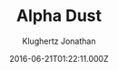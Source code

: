 ---
title: Alpha Dust
github: https://github.com/klugjo/hexo-theme-alpha-dust
demo: https://www.codeblocq.com/assets/projects/hexo-theme-alpha-dust/
author: Klughertz Jonathan
ssg:
  - Hexo
cms:
  - Markdown
date: 2016-06-21T01:22:11.000Z
description: 🌠 Original Futuristic Hexo Theme
draft: true
publish_date: '2016-06-21T01:22:11Z'
update_date: '2020-08-21T20:30:11Z'
github_star: 298
github_fork: 97
---